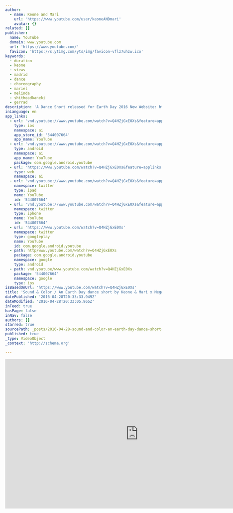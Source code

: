 ```yaml
---
author:
  - name: Keone and Mari
    url: 'https://www.youtube.com/user/keoneANDmari'
    avatar: {}
related: []
publisher:
  name: YouTube
  domain: www.youtube.com
  url: 'https://www.youtube.com/'
  favicon: 'https://s.ytimg.com/yts/img/favicon-vflz7uhzw.ico'
keywords:
  - duration
  - keone
  - views
  - madrid
  - dance
  - choreography
  - mariel
  - melinda
  - shitheadkaneki
  - gerrad
description: 'A Dance Short released for Earth Day 2016 New Website: http://keoneandmari.com Originally posted on Facebook.com/keoneandmariel ______________________________ Concept & Choreography: Keone Madrid & Mariel Madrid Director: Gerrad Wilson Cinematography: Andrew Fairbank Production Design: Brandon Arii Edit: Jon Sams & Gerrad Wilson Music: Alabama Shakes 1st Assistant Camera: Eric Davis Move Operator:'
inLanguage: en
app_links:
  - url: 'vnd.youtube://www.youtube.com/watch?v=Q4HZjGxE0Xs&feature=applinks'
    type: ios
    namespace: ai
    app_store_id: '544007664'
    app_name: YouTube
  - url: 'vnd.youtube://www.youtube.com/watch?v=Q4HZjGxE0Xs&feature=applinks'
    type: android
    namespace: ai
    app_name: YouTube
    package: com.google.android.youtube
  - url: 'https://www.youtube.com/watch?v=Q4HZjGxE0Xs&feature=applinks'
    type: web
    namespace: ai
  - url: 'vnd.youtube://www.youtube.com/watch?v=Q4HZjGxE0Xs&feature=applinks'
    namespace: twitter
    type: ipad
    name: YouTube
    id: '544007664'
  - url: 'vnd.youtube://www.youtube.com/watch?v=Q4HZjGxE0Xs&feature=applinks'
    namespace: twitter
    type: iphone
    name: YouTube
    id: '544007664'
  - url: 'https://www.youtube.com/watch?v=Q4HZjGxE0Xs'
    namespace: twitter
    type: googleplay
    name: YouTube
    id: com.google.android.youtube
  - path: http/www.youtube.com/watch?v=Q4HZjGxE0Xs
    package: com.google.android.youtube
    namespace: google
    type: android
  - path: vnd.youtube/www.youtube.com/watch?v=Q4HZjGxE0Xs
    package: '544007664'
    namespace: google
    type: ios
isBasedOnUrl: 'https://www.youtube.com/watch?v=Q4HZjGxE0Xs'
title: 'Sound & Color / An Earth Day dance short by Keone & Mari x Mega Media'
datePublished: '2016-04-28T20:33:33.949Z'
dateModified: '2016-04-28T20:33:05.965Z'
inFeed: true
hasPage: false
inNav: false
authors: []
starred: true
sourcePath: _posts/2016-04-28-sound-and-color-an-earth-day-dance-short-by-keone-and-mari-x-m.md
published: true
_type: VideoObject
_context: 'http://schema.org'

---
```

<iframe src="https://cdn.embedly.com/widgets/media.html?src=https%3A%2F%2Fwww.youtube.com%2Fembed%2FQ4HZjGxE0Xs%3Ffeature%3Doembed&amp;url=https%3A%2F%2Fwww.youtube.com%2Fwatch%3Fv%3DQ4HZjGxE0Xs&amp;image=https%3A%2F%2Fi.ytimg.com%2Fvi%2FQ4HZjGxE0Xs%2Fhqdefault.jpg&amp;key=b7d04c9b404c499eba89ee7072e1c4f7&amp;type=text%2Fhtml&amp;schema=youtube" width="854" height="480" scrolling="no" frameborder="0" allowfullscreen="" style=""></iframe>